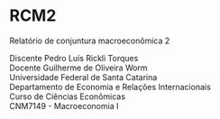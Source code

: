 # RCM2
Relatório de conjuntura macroeconômica 2

Discente Pedro Luís Rickli Torques <br>
Docente Guilherme de Oliveira Worm <br>
Universidade Federal de Santa Catarina <br>
Departamento de Economia e Relações Internacionais <br>
Curso de Ciências Econômicas <br>
CNM7149 - Macroeconomia I <br>
